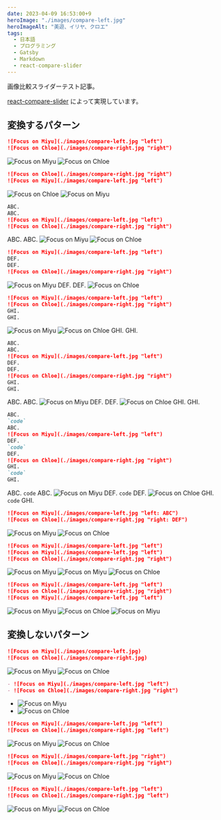 ```yaml
---
date: 2023-04-09 16:53:00+9
heroImage: "./images/compare-left.jpg"
heroImageAlt: "美遊、イリヤ、クロエ"
tags:
  - 日本語
  - プログラミング
  - Gatsby
  - Markdown
  - react-compare-slider
---
```


画像比較スライダーテスト記事。

<!-- more -->

[react-compare-slider](https://github.com/nerdyman/react-compare-slider)
によって実現しています。

## 変換するパターン

```md
![Focus on Miyu](./images/compare-left.jpg "left")
![Focus on Chloe](./images/compare-right.jpg "right")
```

![Focus on Miyu](./images/compare-left.jpg "left")
![Focus on Chloe](./images/compare-right.jpg "right")

```md
![Focus on Chloe](./images/compare-right.jpg "right")
![Focus on Miyu](./images/compare-left.jpg "left")
```

![Focus on Chloe](./images/compare-right.jpg "right")
![Focus on Miyu](./images/compare-left.jpg "left")

```md
ABC.
ABC.
![Focus on Miyu](./images/compare-left.jpg "left")
![Focus on Chloe](./images/compare-right.jpg "right")
```

ABC.
ABC.
![Focus on Miyu](./images/compare-left.jpg "left")
![Focus on Chloe](./images/compare-right.jpg "right")

```md
![Focus on Miyu](./images/compare-left.jpg "left")
DEF.
DEF.
![Focus on Chloe](./images/compare-right.jpg "right")
```

![Focus on Miyu](./images/compare-left.jpg "left")
DEF.
DEF.
![Focus on Chloe](./images/compare-right.jpg "right")

```md
![Focus on Miyu](./images/compare-left.jpg "left")
![Focus on Chloe](./images/compare-right.jpg "right")
GHI.
GHI.
```

![Focus on Miyu](./images/compare-left.jpg "left")
![Focus on Chloe](./images/compare-right.jpg "right")
GHI.
GHI.

```md
ABC.
ABC.
![Focus on Miyu](./images/compare-left.jpg "left")
DEF.
DEF.
![Focus on Chloe](./images/compare-right.jpg "right")
GHI.
GHI.
```

ABC.
ABC.
![Focus on Miyu](./images/compare-left.jpg "left")
DEF.
DEF.
![Focus on Chloe](./images/compare-right.jpg "right")
GHI.
GHI.

```md
ABC.
`code`
ABC.
![Focus on Miyu](./images/compare-left.jpg "left")
DEF.
`code`
DEF.
![Focus on Chloe](./images/compare-right.jpg "right")
GHI.
`code`
GHI.
```

ABC.
`code`
ABC.
![Focus on Miyu](./images/compare-left.jpg "left")
DEF.
`code`
DEF.
![Focus on Chloe](./images/compare-right.jpg "right")
GHI.
`code`
GHI.

```md
![Focus on Miyu](./images/compare-left.jpg "left: ABC")
![Focus on Chloe](./images/compare-right.jpg "right: DEF")
```

![Focus on Miyu](./images/compare-left.jpg "left: ABC")
![Focus on Chloe](./images/compare-right.jpg "right: DEF")

```md
![Focus on Miyu](./images/compare-left.jpg "left")
![Focus on Miyu](./images/compare-left.jpg "left")
![Focus on Chloe](./images/compare-right.jpg "right")
```

![Focus on Miyu](./images/compare-left.jpg "left")
![Focus on Miyu](./images/compare-left.jpg "left")
![Focus on Chloe](./images/compare-right.jpg "right")

```md
![Focus on Miyu](./images/compare-left.jpg "left")
![Focus on Chloe](./images/compare-right.jpg "right")
![Focus on Miyu](./images/compare-left.jpg "left")
```

![Focus on Miyu](./images/compare-left.jpg "left")
![Focus on Chloe](./images/compare-right.jpg "right")
![Focus on Miyu](./images/compare-left.jpg "left")

## 変換しないパターン

```md
![Focus on Miyu](./images/compare-left.jpg)
![Focus on Chloe](./images/compare-right.jpg)
```

![Focus on Miyu](./images/compare-left.jpg)
![Focus on Chloe](./images/compare-right.jpg)

```md
- ![Focus on Miyu](./images/compare-left.jpg "left")
- ![Focus on Chloe](./images/compare-right.jpg "right")
```

- ![Focus on Miyu](./images/compare-left.jpg "left")
- ![Focus on Chloe](./images/compare-right.jpg "right")

```md
![Focus on Miyu](./images/compare-left.jpg "left")
![Focus on Chloe](./images/compare-right.jpg "left")
```

![Focus on Miyu](./images/compare-left.jpg "left")
![Focus on Chloe](./images/compare-right.jpg "left")

```md
![Focus on Miyu](./images/compare-left.jpg "right")
![Focus on Chloe](./images/compare-right.jpg "right")
```

![Focus on Miyu](./images/compare-left.jpg "right")
![Focus on Chloe](./images/compare-right.jpg "right")

```md
![Focus on Miyu](./images/compare-left.jpg "left")
![Focus on Chloe](./images/compare-right.jpg "left")
```

![Focus on Miyu](./images/compare-left.jpg "left")
![Focus on Chloe](./images/compare-right.jpg "left")
